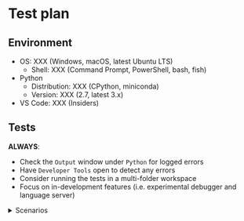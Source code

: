 # Test plan

## Environment

-   OS: XXX (Windows, macOS, latest Ubuntu LTS)
    -   Shell: XXX (Command Prompt, PowerShell, bash, fish)
-   Python
    -   Distribution: XXX (CPython, miniconda)
    -   Version: XXX (2.7, latest 3.x)
-   VS Code: XXX (Insiders)

## Tests

**ALWAYS**:

-   Check the `Output` window under `Python` for logged errors
-   Have `Developer Tools` open to detect any errors
-   Consider running the tests in a multi-folder workspace
-   Focus on in-development features (i.e. experimental debugger and language server)

<details>
  <summary>Scenarios</summary>

### [Environment](https://code.visualstudio.com/docs/python/environments)

#### Interpreters

-   [ ] Interpreter is [shown in the status bar](https://code.visualstudio.com/docs/python/environments#_choosing-an-environment)
-   [ ] An interpreter can be manually specified using the [`Select Interpreter` command](https://code.visualstudio.com/docs/python/environments#_choosing-an-environment)
-   [ ] Detected system-installed interpreters
-   [ ] Detected an Anaconda installation
-   [ ] (Linux/macOS) Detected all interpreters installed w/ [pyenv](https://github.com/pyenv/pyenv) detected
-   [ ] [`"python.pythonPath"`](https://code.visualstudio.com/docs/python/environments#_manually-specifying-an-interpreter) triggers an update in the status bar
-   [ ] `Run Python File in Terminal`
-   [ ] `Run Selection/Line in Python Terminal`
    -   [ ] Right-click
    -   [ ] Command
    -   [ ] `Shift+Enter`

#### Terminal

Sample file:

```python
import requests
request = requests.get("https://drive.google.com/uc?export=download&id=1_9On2-nsBQIw3JiY43sWbrF8EjrqrR4U")
with open("survey2017.zip", "wb") as file:
    file.write(request.content)
import zipfile
with zipfile.ZipFile('survey2017.zip') as zip:
    zip.extractall('survey2017')
import shutil, os
shutil.move('survey2017/survey_results_public.csv','survey2017.csv')
shutil.rmtree('survey2017')
os.remove('survey2017.zip')
```

-   [ ] _Shift+Enter_ to send selected code in sample file to terminal works

#### Virtual environments

**ALWAYS**:

-   Use the latest version of Anaconda
-   Realize that `conda` is slow
-   Create an environment with a space in their path somewhere as well as upper and lowercase characters
-   Make sure that you do not have `python.pythonPath` specified in your `settings.json` when testing automatic detection
-   Do note that the `Select Interpreter` drop-down window scrolls

-   [ ] Detected a single virtual environment at the top-level of the workspace folder on Mac when when `python` command points to default Mac Python installation or `python` command fails in the terminal.
    -   [ ] Appropriate suffix label specified in status bar (e.g. `(venv)`)
-   [ ] Detected a single virtual environment at the top-level of the workspace folder on Windows when `python` fails in the terminal.
    -   [ ] Appropriate suffix label specified in status bar (e.g. `(venv)`)
-   [ ] Detected a single virtual environment at the top-level of the workspace folder
    -   [ ] Appropriate suffix label specified in status bar (e.g. `(venv)`)
    -   [ ] [`Create Terminal`](https://code.visualstudio.com/docs/python/environments#_activating-an-environment-in-the-terminal) works
        -   [ ] Steals focus
        -   [ ] `"python.terminal.activateEnvironment": false` deactivates automatically running the activation script in the terminal
    -   [ ] After the language server downloads it is able to complete its analysis of the environment w/o requiring a restart
-   [ ] Detect multiple virtual environments contained in the directory specified in `"python.venvPath"`
-   [ ] Detected all [conda environments created with an interpreter](https://code.visualstudio.com/docs/python/environments#_conda-environments)
    -   [ ] Appropriate suffix label specified in status bar (e.g. `(condaenv)`)
    -   [ ] Prompted to install Pylint
        -   [ ] Asked whether to install using conda or pip
        -   [ ] Installs into environment
    -   [ ] [`Create Terminal`](https://code.visualstudio.com/docs/python/environments#_activating-an-environment-in-the-terminal) works
        -   [ ] `"python.terminal.activateEnvironment": false` deactivates automatically running the activation script in the terminal
    -   [ ] After the language server downloads it is able to complete its analysis of the environment w/o requiring a restart
-   [ ] (Linux/macOS until [`-m` is supported](https://github.com/Microsoft/vscode-jupyter/issues/978)) Detected the virtual environment created by [pipenv](https://docs.pipenv.org/)
    -   [ ] Appropriate suffix label specified in status bar (e.g. `(pipenv)`)
    -   [ ] Prompt to install Pylint uses `pipenv install --dev`
    -   [ ] [`Create Terminal`](https://code.visualstudio.com/docs/python/environments#_activating-an-environment-in-the-terminal) works
        -   [ ] `"python.terminal.activateEnvironment": false` deactivates automatically running the activation script in the terminal
    -   [ ] After the language server downloads it is able to complete its analysis of the environment w/o requiring a restart
-   [ ] (Linux/macOS) Virtual environments created under `{workspaceFolder}/.direnv/python-{python_version}` are detected (for [direnv](https://direnv.net/) and its [`layout python3`](https://github.com/direnv/direnv/blob/master/stdlib.sh) support)
    -   [ ] Appropriate suffix label specified in status bar (e.g. `(venv)`)

#### [Environment files](https://code.visualstudio.com/docs/python/environments#_environment-variable-definitions-file)

Sample files:

```python
# example.py
import os
print('Hello,', os.environ.get('WHO'), '!')
```

```
# .env
WHO=world
PYTHONPATH=some/path/somewhere
SPAM='hello ${WHO}'
```

**ALWAYS**:

-   Make sure to use `Reload Window` between tests to reset your environment
-   Note that environment files only apply under the debugger and Jedi

-   [ ] Environment variables in a `.env` file are exposed when running under the debugger
-   [ ] `"python.envFile"` allows for specifying an environment file manually (e.g. Jedi picks up `PYTHONPATH` changes)
-   [ ] `envFile` in a `launch.json` configuration works
-   [ ] simple variable substitution works

#### [Debugging](https://code.visualstudio.com/docs/python/environments#_python-interpreter-for-debugging)

-   [ ] `pythonPath` setting in your `launch.json` overrides your `python.pythonPath` default setting

### [Linting](https://code.visualstudio.com/docs/python/linting)

**ALWAYS**:

-   Check under the `Problems` tab to see e.g. if a linter is raising errors

#### Language server

-   [ ] LS is downloaded using HTTP (no SSL) when the "http.proxyStrictSSL" setting is false
-   [ ] An item with a cloud icon appears in the status bar indicating progress while downloading the language server
-   [ ] Installing [`requests`](https://pypi.org/project/requests/) in virtual environment is detected
    -   [ ] Import of `requests` without package installed is flagged as unresolved
    -   [ ] Create a virtual environment
    -   [ ] Install `requests` into the virtual environment

#### Pylint/default linting

[Prompting to install Pylint is covered under `Environments` above]

For testing the disablement of the default linting rules for Pylint:

```ini
# pylintrc
[MESSAGES CONTROL]
enable=bad-names
```

```python3
# example.py
foo = 42  # Marked as a disallowed name.
```

-   [ ] Installation via the prompt installs Pylint as appropriate
    -   [ ] Uses `--user` for system-install of Python
    -   [ ] Installs into a virtual environment environment directly
-   [ ] Pylint works
-   [ ] `"python.linting.pylintUseMinimalCheckers": false` turns off the default rules w/ no `pylintrc` file present
-   [ ] The existence of a `pylintrc` file turns off the default rules

#### Other linters

**Note**:

-   You can use the `Run Linting` command to run a newly installed linter
-   When the extension installs a new linter, it turns off all other linters

-   [ ] flake8 works
    -   [ ] `Select linter` lists the linter and installs it if necessary
-   [ ] mypy works
    -   [ ] `Select linter` lists the linter and installs it if necessary
-   [ ] pycodestyle works
    -   [ ] `Select linter` lists the linter and installs it if necessary
-   [ ] prospector works
    -   [ ] `Select linter` lists the linter and installs it if necessary
-   [ ] pydocstyle works
    -   [ ] `Select linter` lists the linter and installs it if necessary
-   [ ] pylama works
    -   [ ] `Select linter` lists the linter and installs it if necessary
-   [ ] 3 or more linters work simultaneously (make sure you have turned on the linters in your `settings.json`)
    -   [ ] `Run Linting` runs all activated linters
    -   [ ] `"python.linting.enabled": false` disables all linters
    -   [ ] The `Enable Linting` command changes `"python.linting.enabled"`
-   [ ] `"python.linting.lintOnSave` works

### [Editing](https://code.visualstudio.com/docs/python/editing)

#### [IntelliSense](https://code.visualstudio.com/docs/python/editing#_autocomplete-and-intellisense)

Please also test for general accuracy on the most "interesting" code you can find.

-   [ ] `"python.autoComplete.extraPaths"` works
-   [ ] `"python.autocomplete.addBrackets": true` causes auto-completion of functions to append `()`
-   [ ] Auto-completions works

#### [Formatting](https://code.visualstudio.com/docs/python/editing#_formatting)

Sample file:

```python
# There should be _some_ change after running `Format Document`.
import os,sys;
def foo():pass
```

-   [ ] Prompted to install a formatter if none installed and `Format Document` is run
    -   [ ] Installing `autopep8` works
    -   [ ] Installing `black` works
    -   [ ] Installing `yapf` works
-   [ ] Formatters work with default settings (i.e. `"python.formatting.provider"` is specified but not matching `*Path`or `*Args` settings)
    -   [ ] autopep8
    -   [ ] black
    -   [ ] yapf
-   [ ] Formatters work when appropriate `*Path` and `*Args` settings are specified (use absolute paths; use `~` if possible)
    -   [ ] autopep8
    -   [ ] black
    -   [ ] yapf
-   [ ] `"editor.formatOnType": true` works and has expected results

#### [Refactoring](https://code.visualstudio.com/docs/python/editing#_refactoring)

-   [ ] [`Extract Variable`](https://code.visualstudio.com/docs/python/editing#_extract-variable) works
    -   [ ] You are prompted to install `rope` if it is not already available
-   [ ] [`Extract method`](https://code.visualstudio.com/docs/python/editing#_extract-method) works
    -   [ ] You are prompted to install `rope` if it is not already available
-   [ ] [`Sort Imports`](https://code.visualstudio.com/docs/python/editing#_sort-imports) works

### [Debugging](https://code.visualstudio.com/docs/python/debugging)

-   [ ] [Configurations](https://code.visualstudio.com/docs/python/debugging#_debugging-specific-app-types) work (see [`package.json`](https://github.com/Microsoft/vscode-jupyter/blob/main/package.json) and the `"configurationSnippets"` section for all of the possible configurations)
-   [ ] Running code from start to finish w/ no special debugging options (e.g. no breakpoints)
-   [ ] Breakpoint-like things
    -   [ ] Breakpoint
        -   [ ] Set
        -   [ ] Hit
    -   [ ] Conditional breakpoint
        -   [ ] Expression
            -   [ ] Set
            -   [ ] Hit
        -   [ ] Hit count
            -   [ ] Set
            -   [ ] Hit
    -   [ ] Logpoint
        -   [ ] Set
        -   [ ] Hit
-   [ ] Stepping
    -   [ ] Over
    -   [ ] Into
    -   [ ] Out
-   [ ] Can inspect variables
    -   [ ] Through hovering over variable in code
    -   [ ] `Variables` section of debugger sidebar
-   [ ] [Remote debugging](https://code.visualstudio.com/docs/python/debugging#_remote-debugging) works
    -   [ ] ... over SSH
    -   [ ] ... on other branches
-   [ ] [App Engine](https://code.visualstudio.com/docs/python/debugging#_google-app-engine-debugging)

### [Unit testing](https://code.visualstudio.com/docs/python/unit-testing)

#### [`unittest`](https://code.visualstudio.com/docs/python/unit-testing#_unittest-configuration-settings)

```python
import unittest

MODULE_SETUP = False


def setUpModule():
    global MODULE_SETUP
    MODULE_SETUP = True


class PassingSetupTests(unittest.TestCase):
    CLASS_SETUP = False
    METHOD_SETUP = False

    @classmethod
    def setUpClass(cls):
        cls.CLASS_SETUP = True

    def setUp(self):
        self.METHOD_SETUP = True

    def test_setup(self):
        self.assertTrue(MODULE_SETUP)
        self.assertTrue(self.CLASS_SETUP)
        self.assertTrue(self.METHOD_SETUP)


class PassingTests(unittest.TestCase):

    def test_passing(self):
        self.assertEqual(42, 42)

    def test_passing_still(self):
        self.assertEqual("silly walk", "silly walk")


class FailingTests(unittest.TestCase):

    def test_failure(self):
        self.assertEqual(42, -13)

    def test_failure_still(self):
        self.assertEqual("I'm right!", "no, I am!")
```

-   [ ] `Run All Unit Tests` triggers the prompt to configure the test runner
-   [ ] Tests are discovered (as shown by code lenses on each test)
    -   [ ] Code lens for a class runs all tests for that class
    -   [ ] Code lens for a method runs just that test
        -   [ ] `Run Test` works
        -   [ ] `Debug Test` works
        -   [ ] Module/suite setup methods are also run (run the `test_setup` method to verify)
-   [ ] while debugging tests, an uncaught exception in a test does not
        cause `debugpy` to raise `SystemExit` exception.

#### [`pytest`](https://code.visualstudio.com/docs/python/unit-testing#_pytest-configuration-settings)

```python
def test_passing():
    assert 42 == 42

def test_failure():
    assert 42 == -13
```

-   [ ] `Run All Unit Tests` triggers the prompt to configure the test runner
    -   [ ] `pytest` gets installed
-   [ ] Tests are discovered (as shown by code lenses on each test)
    -   [ ] `Run Test` works
    -   [ ] `Debug Test` works
-   [ ] A `Diagnostic` is shown in the problems pane for each failed/skipped test
    -   [ ] The `Diagnostic`s are organized according to the file the test was executed from (not necessarily the file it was defined in)
    -   [ ] The appropriate `DiagnosticRelatedInformation` is shown for each `Diagnostic`
    -   [ ] The `DiagnosticRelatedInformation` reflects the traceback for the test

#### [`nose`](https://code.visualstudio.com/docs/python/unit-testing#_nose-configuration-settings)

```python
def test_passing():
    assert 42 == 42

def test_failure():
    assert 42 == -13
```

-   [ ] `Run All Unit Tests` triggers the prompt to configure the test runner
    -   [ ] Nose gets installed
-   [ ] Tests are discovered (as shown by code lenses on each test)
    -   [ ] `Run Test` works
    -   [ ] `Debug Test` works

#### General

-   [ ] Code lenses appears
    -   [ ] `Run Test` lens works (and status bar updates as appropriate)
    -   [ ] `Debug Test` lens works
    -   [ ] Appropriate ✔/❌ shown for each test
-   [ ] Status bar is functioning
    -   [ ] Appropriate test results displayed
    -   [ ] `Run All Unit Tests` works
    -   [ ] `Discover Unit Tests` works (resets tests result display in status bar)
    -   [ ] `Run Unit Test Method ...` works
    -   [ ] `View Unit Test Output` works
    -   [ ] After having at least one failure, `Run Failed Tests` works
-   [ ] `Configure Unit Tests` works
    -   [ ] quick pick for framework (and its settings)
    -   [ ] selected framework enabled in workspace settings
    -   [ ] framework's config added (and old config removed)
    -   [ ] other frameworks disabled in workspace settings
-   [ ] `Configure Unit Tests` does not close if it loses focus
-   [ ] Cancelling configuration does not leave incomplete settings
-   [ ] The first `"request": "test"` entry in launch.json is used for running unit tests

### [Data Science](https://code.visualstudio.com/docs/python/jupyter-support)

#### P0 Test Scenarios

-   [ ] Start and connect to local Jupyter server
    1. Open the file src/test/datascience/manualTestFiles/manualTestFile.py in VSCode
    1. At the top of the file it will list the things that you need installed in your Python environment
    1. On the first cell click `Run Below`
    1. Interactive Window should open, show connection information, and execute cells
    1. The first thing in the window should have a line like this: `Jupyter Server URI: http://localhost:[port number]/?token=[token value]`
-   [ ] Verify Basic Notebook Editor
    1. Create a new file in VS code with the extension .ipynb
    1. Open the file
    1. The Notebook Editor should open
    1. Verify that there is a single cell in the notebook editor
    1. Add `print('bar')` to that cell
    1. Run the cell
    1. Verify that `bar` shows up below the input
    1. Add a cell with the topmost hover bar
    1. Verify the cell appears above all others
    1. Add a cell at the bottom with the bottom most hover bar
    1. Verify the cell appears below all cells
    1. Select a cell
    1. Add a cell with the plus button on the cell
    1. Verify cell appears below
    1. Repeat with the topmost toolbar
-   [ ] Verify basic outputs
    1. Run all the cells in manualTestFile.py
    1. Check to make sure that no outputs have errors
    1. Verify that graphs and progress bars are shown
-   [ ] Verify export / import
    1. With the results from `Start and connect to local server` open click the `Export as Jupyter Notebook` button in the Interactive Window
    1. Choose a file location and save the generated .ipynb file
    1. When the prompt comes up in the lower right choose to open the file in the browser
    1. The file should open in the web browser and contain the output from the Interactive Window
    1. Try the same steps and choose to open the file in the ipynb editor.
    1. The file should open in the Notebook Editor.
-   [ ] Verify text entry
    1. In the Interactive Window type in some new code `print('testing')` and submit it to the Interactive Windows
    1. Verify the output from what you added
-   [ ] Verify dark and light main themes
    1. Repeat the `Start and connect to local server` and `Verify basic outputs` steps using `Default Dark+` and `Default Light+` themes
-   [ ] Verify Variable Explorer
    1. After manualTestFile.py has been run drop down the Variables section at the top of the Interactive Window
    1. In the Variables list there should be an entry for all variables created. These variables might change as more is added to manualTestFile.py.
    1. Check that variables have expected values. They will be truncated for longer items
    1. Sort the list ascending and descending by Type. Also sort the list ascending and descending by Count. Values like (X, Y) use the first X value for Count sort ordering
    1. Check that list, Series, ndarray, and DataFrame types have a button to "Show variable in data viewer" on the right
    1. In the Interactive Window input box add a new variable. Verify that it is added into the Variable Explorer
    1. Export the contents of the interactive window as a notebook and open the notebook editor
    1. Find the first cell and click on the Run Below button
    1. Open the variable explorer and verify the same variables are there
    1. Add a new cell with a variable in it.
    1. Run the cell and verify the variable shows up in the variable explorer
-   [ ] Verify Data Explorer
    1. From the listed types in the Variable explorer open up the Data Viewer by clicking the button or double clicking the row
    1. Inspect the data in the Data Viewer for the expected values
       [ ] Verify Sorting and Filtering
        1. Open up the myDataFrame item
        1. Sort the name column ascending and descending
        1. Sort one of the numerical columns ascending and descending
        1. Click the Filter Rows button
        1. In the name filter box input 'a' to filter to just name with an a in them
        1. In one of the numerical columns input a number 1 - 9 to filter to just that column
    1. Open the myList variable in the explorer
    1. Make sure that you can scroll all the way to the end of the entries
       [ ] Verify notebook outputs
    1. Open the src/test/datascience/manualTestFiles/manualTestFile.py in VSCode.
    1. Run all of the cells in the file.
    1. Interactive Window should open
    1. Export the cells in the interactive window and open the notebook editor
    1. Run all the cells in the notebook editor and verify the same outputs appear as in the interactive window
-   [ ] Verify Notebook Editor Intellisense
    1. Open the src/test/datascience/manualTestFiles/manualTestFile.py in VSCode.
    1. Run all of the cells in the file.
    1. Interactive Window should open
    1. Export the cells in the interactive window and open the notebook editor
    1. Hover over each cell in the notebook editor and verify you get hover intellisense
    1. Add a new cell in between cells
    1. Add `import sys` and `sys.executable` to the cell
    1. Move the cell around and verify intellisense hover still works on the `import sys`
    1. Delete and readd the cell and verify intellisense hover still works.
-   [ ] Verify Notebook Keyboard Shortcuts
    1. Using the notebook generated from the manualTestFile.py, do the following
    1. Select a cell by clicking on it
    1. Move selection up and down with j,k and arrow keys.
    1. Focus a cell by double clicking on it or hitting the enter key when selected
    1. Move selection through the code with the arrow keys.
    1. Verify selection travels between focused cells
    1. Hit escape when a cell has focus and verify it becomes selected instead of focused
    1. Hit `y` on a markdown cell when not focused and see that it becomes a code cell
    1. Hit `m` on a code cell when not focused and see that it becomes a markdown cell
    1. Hit `l` on a code cell and verify line numbers appear
    1. Hit `o` on a code cell with output and verify that outputs disappear
    1. Hit `d` + `d` and verify a cell is deleted.
    1. Hit `z` and verify a deleted cell reappears
    1. Hit `a` and verify the selected cell moves up
    1. Hit `b` and verify the selected cell moves down
    1. Hit `shift+enter` and verify a cell runs and selection moves to the next cell
    1. Hit `alt+enter` and verify a cell runs and a new cell is added below
    1. Hit `ctrl+enter` and verify a cell runs and selection does not change
-   [ ] Verify debugging
    1. Open the file src/test/datascience/manualTestFiles/manualTestFile.py in VSCode
    1. On the first cell click `Run Below`
    1. Interactive Window should open, show connection information, and execute cells
    1. Go back to the first cell and click `Debug Cell`
    1. Debugger should start and have an ip indicator on the first line of the cell
    1. Step through the debugger.
    1. Verify the variables tab of the debugger shows variables.
    1. Verify the variables explorer window shows output not available while debugging
    1. When you get to the end of the cell, the debugger should stop
    1. Output from the cell should show up in the Interactive Window (sometimes you have to finish debugging the cell first)
-   [ ] Verify installing ipykernel in a new environment
    1. Create a brand new folder on your machine
    1. Create a new venv in that folder via command line / terminal `python3 -m venv .newEnv`
    1. Open that folder in VS Code and copy the manual test file there
    1. Select the newly created venv by running Ctrl+Shift+P, typing 'Python: Select Interpreter' into the VS Code command palette, and selecting the new venv from the dropdown. If the new venv doesn't appear in the quickpick you may need to reload VS Code and reattempt this step.
    1. Execute the manual test file, you should be prompted to install ipykernel in `.newEnv`
    1. After ipykernel is installed execution of the file should continue successfully

#### P1 Test Scenarios

-   [ ] Connect to a `remote` server
    1. Open up a valid python command prompt that can run `jupyter notebook` (a default Anaconda prompt works well)
    1. Run `jupyter notebook` to start up a local Jupyter server
    1. In the command window that launched Jupyter look for the server / token name like so: http://localhost:8888/?token=bf9eae43641cd75015df9104f814b8763ef0e23ffc73720d
    1. Run the command `Python: Select Jupyter server URI` then `Type in the URI to connect to a running jupyter server`
    1. Input the server / token name here
    1. Now run the cells in the manualTestFile.py
    1. Verify that you see the server name in the initial connection message
    1. Verify the outputs of the cells
-   [ ] Interactive Window commands
    -   [ ] Verify per-cell commands
        1. Expand and collapse the input area of a cell
        1. Use the `X` button to remove a cell
        1. Use the `Goto Code` button to jump to the part of the .py file that submitted the code
    -   [ ] Verify top menu commands
        1. Use `X` to delete all cells
        1. Undo the delete action with `Undo`
        1. Redo the delete action with `Redo`
        1. In manualTestFile.py modify the trange command in the progress bar from 100 to 2000. Run the Cell. As the cell is running hit the `Interrupt Jupyter Kernel` button
        1. The progress bar should be interrupted and you should see a KeyboardInterrupt error message in the output
        1. Test the `Restart Jupyter kernel` command. Kernel should be restarted and you should see a status output message for the kernel restart
        1. Use the expand all input and collapse all input commands to collapse all cell inputs
-   [ ] Verify theming works
    1. Start Interactive window
    1. Add a cell with some comments
    1. Switch VS Code theme to something else
    1. Check that the cell you just added updates the comment color
    1. Switch back and forth between a 'light' and a 'dark' theme
    1. Check that the cell switches colors
    1. Check that the buttons on the top change to their appropriate 'light' or 'dark' versions
    1. Enable the 'ignoreVscodeTheme' setting
    1. Close the Interactive window and reopen it. The theme in just the 'Interactive' window should be light
    1. Switch to a dark theme. Make sure the interactive window remains in the light theme.
-   [ ] Verify code lenses
    1. Check that `Run Cell` `Run Above` and `Run Below` all do the correct thing
-   [ ] Verify context menu navigation commands
    1. Check the `Run Current Cell` and `Run Current Cell And Advance` context menu commands
    1. If run on the last cell of the file `Run Current Cell And Advance` should create a new empty cell and advance to it
-   [ ] Verify command palette commands
    1. Close the Interactive Window then pick `Python: Show Interactive Window`
    1. Restart the kernel and pick `Python: Run Current File In Interactive Window` it should run the whole file again
-   [ ] Verify shift-enter
    1. Move to the top cell in the .py file
    1. Shift-enter should run each cell and advance to the next
    1. Shift-enter on the final cell should create a new cell and move to it
-   [ ] Verify file without cells
    1. Open the manualTestFileNoCells.py file
    1. Select a chunk of code, shift-enter should send it to the terminal
    1. Open VSCode settings, change `Send Selection To Interactive Window` to true
    1. Select a chunk of code, shift-enter should send that selection to the Interactive Windows
    1. Move your cursor to a line, but don't select anything. Shift-enter should send that line to the Interactive Window
-   [ ] Multiple installs
    1. Close and re-open VSCode to make sure that all jupyter servers are closed
    1. Also make sure you are set to locally launch Jupyter and not to connect to an existing URI
    1. In addition to your main testing environment install a new python or miniconda install (conda won't work as it has Jupyter by default)
    1. In VS code change the python interpreter to the new install
    1. Try `Run Cell`
    1. You should get a message that Jupyter was not found and that it is defaulting back to launch on the python instance that has Jupyter
-   [ ] LiveShare Support
    1. Install the LiveShare VSCode Extension
    1. Open manualTestFile.py in VSCode
    1. Run the first cell in the file
    1. Switch to the `Live Share` tab in VS Code and start a session
        - [ ] Verify server start
            1. Jupyter server instance should appear in the live share tab
    1. Open another window of VSCode
    1. Connect the second instance of VSCode as a Guest to the first Live Share session
    1. After the workspace opens, open the manualTestFile.py on the Guest instance
    1. On the Guest instance run a cell from the file, both via the codelens and via the command palette `Run Cell` command
        - [ ] Verify results
            1. Output should show up on the Guest Interactive Window
            1. Same output should show up in the Host Interactive Window
    1. On the Host instance run a cell from the file, both via the codelens and via the command palette
        - [ ] Verify results
            1. Output should show up on the Guest Interactive Window
            1. Same output should show up in the Host Interactive Window
    1. Export the file to a notebook
    1. Open the notebook editor on the host
    1. Run a cell on the host
    1. Verify the editor opens on the guest and the cell is run there too
-   [ ] Jupyter Hub support

    1. Windows install instructions

        1. Install Docker Desktop onto a machine
        1. Create a folder with a file 'Dockerfile' in it.
        1. Mark the file to look like so:

        ```
        ARG BASE_CONTAINER=jupyterhub/jupyterhub
        FROM $BASE_CONTAINER

        USER root

        USER $NB_UID
        ```

        1. From a command prompt (in the same folder as the Dockerfile), run `docker build -t jupyterhubcontainer:1.0 .`
        1. Run `docker container create --name jupyterhub jupyterhubcontainer:1.0 jupyterhub`
        1. From the docker desktop app, start the jupyterhub container.
        1. From the docker desktop app, run the CLI

    1. OR Mac / Linux install instructions
        1. Install docker
        1. From the terminal `docker run -p 8000:8000 -d --name jupyterhub jupyterhub/jupyterhub jupyterhub`
        1. Open a terminal in the docker container with `docker exec -it jupyterhub bash`
        1. From that terminal run `python3 -m pip install notebook`
    1. From the new command prompt, run `adduser testuser`
    1. Follow the series of prompts to add a password for this user
    1. Open VS code
    1. Open a folder with a python file in it.
    1. Run the `Python: Specify local or remote Jupyter server for connections` command.
    1. Pick 'Existing'
    1. Enter `http://localhost:8000` (assuming the jupyter hub container was successful in launching)
    1. Reload VS code and reopen this folder.
    1. Run a cell in a python file.
       [ ] Verify results 1. Verify you are asked first for a user name and then a password. 1. Verify a cell runs once you enter the user name and password 1. Verify that the python that is running in the interactive window is from the docker container (if on windows it should show a linux path)

#### P2 Test Scenarios

-   [ ] Directory change
    -   [ ] Verify directory change in export
        1. Follow the previous steps for export, but export the ipynb to a directory outside of the current workspace
        1. Open the file in the browser, you should get an initial cell added to change directory back to your workspace directory
    -   [ ] Verify directory change in import
        1. Follow the previous steps for import, but import an ipynb that is located outside of your current workspace
        1. Open the file in the editor. There should be python code at the start to change directory to the previous location of the .ipynb file
-   [ ] Interactive Window input history history
    1. Start up an Interactive Window session
    1. Input several lines into the Interactive Window terminal
    1. Press up to verify that those previously entered lines show in the Interactive Window terminal history
-   [ ] Extra themes 1. Try several of the themes that come with VSCode that are not the default Dark+ and Light+
</details>
